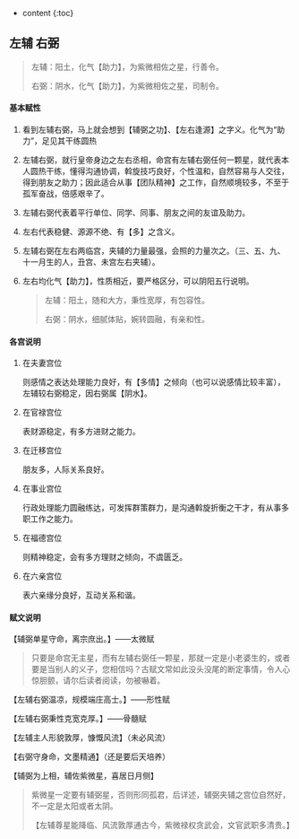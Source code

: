 

* content
{:toc}


## 左辅 右弼
> 左辅：阳土，化气【助力】，为紫微相佐之星，行善令。
>
> 右弼：阴水，化气【助力】，为紫微相佐之星，司制令。

#### 基本赋性

1. 看到左辅右弼，马上就会想到【辅弼之功】、【左右逢源】之字义。化气为“助力”，足见其干练圆热

2. 左辅右弼，就行皇帝身边之左右丞相，命宫有左辅右弼任何一颗星，就代表本人圆热干练，懂得沟通协调，斡旋技巧良好，个性温和，自然容易与人交往，得到朋友之助力；因此适合从事【团队精神】之工作，自然顺境较多，不至于孤军奋战，倍感艰辛了。

3. 左辅右弼代表着平行单位、同学、同事、朋友之间的友谊及助力。

4. 左右代表稳健、源源不绝、有【多】之含义。

5. 左辅右弼在左右两临宫，夹辅的力量最强，会照的力量次之。（三、五、九、十一月生的人，丑宫、未宫左右夹辅）。

6. 左右均化气【助力】，性质相近，要严格区分，可以阴阳五行说明。

   > 左辅：阳土，随和大方，秉性宽厚，有包容性。
   >
   > 右弼：阴水，细腻体贴，婉转圆融，有亲和性。

#### 各宫说明

1. 在夫妻宫位

   则感情之表达处理能力良好，有【多情】之倾向（也可以说感情比较丰富），左辅较右弼稳定，因右弼属【阴水】。

2. 在官禄宫位

   表财源稳定，有多方进财之能力。

3. 在迁移宫位

   朋友多，人际关系良好。

4. 在事业宫位

   行政处理能力圆融练达，可发挥群策群力，是沟通斡旋折衡之干才，有从事多职工作之能力。

5. 在福德宫位

   则精神稳定，会有多方理财之倾向，不虞匮乏。

6. 在六亲宫位

   表六亲缘分良好，互动关系和谐。

#### 赋文说明

【辅弼单星守命，离宗庶出。】——太微赋

> 只要是命宫无主星，而有左辅右弼任一颗星，那就一定是小老婆生的，或者要是当别人的义子，您相信吗？古赋文常如此没头没尾的断定事情，令人心惊胆颤，请尔后读者阅读，勿被嚇着。

【左辅右弼温凉，规模端庄高士。】——形性赋

【左辅右弼秉性克宽克厚。】——骨髓赋

【左辅主人形貌敦厚，慷慨风流】（未必风流）

【右弼守身命，文墨精通】（还是要后天培养）

【辅弼为上相，辅佐紫微星，喜居日月侧】

> 紫微星一定要有辅弼星，否则形同孤君，后详述，辅弼夹辅之宫位自然好，不一定是太阳或者太阴。
>
> 【左辅尊星能降临、风流敦厚通古今，紫微禄权贪武会，文官武职多清贵。】














